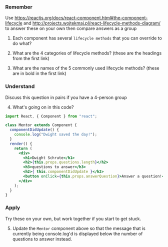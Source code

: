 ### Remember

Use https://reactjs.org/docs/react-component.html#the-component-lifecycle and http://projects.wojtekmaj.pl/react-lifecycle-methods-diagram/ to answer these on your own then compare answers as a group

1.  Each component has several `lifecycle methods` that you can override to do what?

<!-- //! run code at particular times in the process -->

2.  What are the 4 categories of lifecycle methods? (these are the headings from the first link)

<!-- !  Mounting, Updating, Unmounting, Error Handling -->

3.  What are the names of the 5 commonly used lifecycle methods? (these are in bold in the first link)

<!-- !  Constructor(), render(), componentDidMount(), componentDidUpdate(), componentWillUnmount() -->

### Understand

Discuss this question in pairs if you have a 4-person group

4.  What's going on in this code?



```jsx
import React, { Component } from "react";

class Mentor extends Component {
  componentDidUpdate() {
    console.log("Dwight saved the day!");
  }
  render() {
    return (
      <div>
        <h1>Dwight Schrute</h1>
        <h2>{this.props.questions.length}</h2>
        <h3>questions to answer</h3>
        <h2>{ this.componentDidUpdate }</h2>
        <button onClick={this.props.answerQuestion}>Answer a question!</button>
      </div>
    );
  }
}
```

### Apply

Try these on your own, but work together if you start to get stuck.

5.  Update the `Mentor` component above so that the message that is currently being console.log'd is displayed below the number of questions to answer instead.
